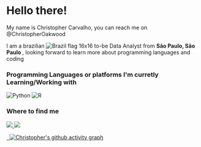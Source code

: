 # Hello there! #


My name is Christopher Carvalho, you can reach me on @ChristopherOakwood

I am a brazilian ![Brazil flag 16x16](https://user-images.githubusercontent.com/110235306/187130599-b2b8580b-7ae7-40de-a72c-1a2302375d23.png) to-be Data Analyst from <b> São Paulo, São Paulo </b>, looking forward to learn more about programming languages and coding
&nbsp;
### Programming Languages or platforms I'm curretly Learning/Working with ###

![Python](https://img.shields.io/badge/python-3670A0?style=for-the-badge&logo=python&logoColor=ffdd54)
![R](https://img.shields.io/badge/r-%23276DC3.svg?style=for-the-badge&logo=r&logoColor=white)

### Where to find me ###

<a href="https://www.linkedin.com/in/christopher-carvalho-330685ba/"/>
<img src="https://img.shields.io/badge/LinkedIn-0077B5?style=for-the-badge&logo=linkedin&logoColor=white"/>    

<a href="https://github.com/ChristopherOakwood"/> 
<img src="https://img.shields.io/badge/GitHub-100000?style=for-the-badge&logo=github&logoColor=white"/>

&nbsp;
[![Christopher's github activity graph](https://activity-graph.herokuapp.com/graph?username=ChristopherOakwood&theme=xcode)](https://github.com/ashutosh00710/github-readme-activity-graph)

<!---
ChristopherOakwood/ChristopherOakwood is a ✨ special ✨ repository because its `README.md` (this file) appears on your GitHub profile.
You can click the Preview link to take a look at your changes.
--->
